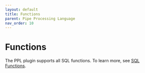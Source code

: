 ```yaml
---
layout: default
title: Functions
parent: Pipe Processing Language
nav_order: 10
---
```


# Functions

The PPL plugin supports all SQL functions. To learn more, see [SQL Functions](../../sql/functions/).
